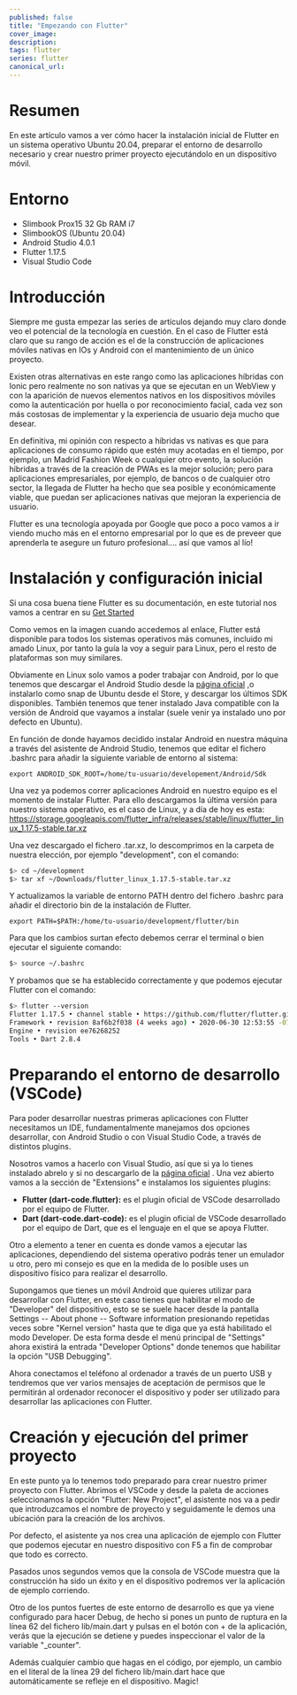 ```yaml
---
published: false
title: "Empezando con Flutter"
cover_image: 
description: 
tags: flutter
series: flutter
canonical_url:
---
```


# Resumen

En este artículo vamos a ver cómo hacer la instalación inicial de Flutter en un sistema operativo Ubuntu 20.04, preparar el entorno de desarrollo necesario y crear nuestro primer proyecto ejecutándolo en un dispositivo móvil.

# Entorno

* Slimbook Prox15 32 Gb RAM i7 
* SlimbookOS (Ubuntu 20.04)
* Android Studio 4.0.1
* Flutter 1.17.5
* Visual Studio Code

# Introducción

Siempre me gusta empezar las series de artículos dejando muy claro donde veo el potencial de la tecnología en cuestión. En el caso de Flutter está claro que su rango de acción es el de la construcción de aplicaciones móviles nativas en IOs y Android con el mantenimiento de un único proyecto.

Existen otras alternativas en este rango como las aplicaciones híbridas con Ionic pero realmente no son nativas ya que se ejecutan en un WebView y con la aparición de nuevos elementos nativos en los dispositivos móviles como la autenticación por huella o por reconocimiento facial, cada vez son más costosas de implementar y la experiencia de usuario deja mucho que desear.

En definitiva, mi opinión con respecto a híbridas vs nativas es que para aplicaciones de consumo rápido que estén muy acotadas en el tiempo, por ejemplo, un Madrid Fashion Week o cualquier otro evento, la solución híbridas a través de la creación de PWAs es la mejor solución; pero para aplicaciones empresariales, por ejemplo, de bancos o de cualquier otro sector, la llegada de Flutter ha hecho que sea posible y económicamente viable, que puedan ser aplicaciones nativas que mejoran la experiencia de usuario.

Flutter es una tecnología apoyada por Google que poco a poco vamos a ir viendo mucho más en el entorno empresarial por lo que es de preveer que aprenderla te asegure un futuro profesional.... así que vamos al lío!

# Instalación y configuración inicial

Si una cosa buena tiene Flutter es su documentación, en este tutorial nos vamos a centrar en su [Get Started](https://flutter.dev/docs/get-started/install)

Como vemos en la imagen cuando accedemos al enlace, Flutter está disponible para todos los sistemas operativos más comunes, incluido mi amado Linux, por tanto la guía la voy a seguir para Linux, pero el resto de plataformas son muy similares.

Obviamente en Linux solo vamos a poder trabajar con Android, por lo que tenemos que descargar el Android Studio desde la [página oficial](https://developer.android.com/studio) ,o instalarlo como snap de Ubuntu desde el Store, y descargar los últimos SDK disponibles. También tenemos que tener instalado Java compatible con la versión de Android que vayamos a instalar (suele venir ya instalado uno por defecto en Ubuntu).

En función de donde hayamos decidido instalar Android en nuestra máquina a través del asistente de Android Studio, tenemos que editar el fichero .bashrc para añadir la siguiente variable de entorno al sistema:

```
export ANDROID_SDK_ROOT=/home/tu-usuario/developement/Android/Sdk
```

Una vez ya podemos correr aplicaciones Android en nuestro equipo es el momento de instalar Flutter. Para ello descargamos la última versión para nuestro sistema operativo, es el caso de Linux, y a día de hoy es esta: https://storage.googleapis.com/flutter_infra/releases/stable/linux/flutter_linux_1.17.5-stable.tar.xz

Una vez descargado el fichero .tar.xz, lo descomprimos en la carpeta de nuestra elección, por ejemplo "development", con el comando:

```bash
$> cd ~/development
$> tar xf ~/Downloads/flutter_linux_1.17.5-stable.tar.xz
```

Y actualizamos la variable de entorno PATH dentro del fichero .bashrc para añadir el directorio bin de la instalación de Flutter.

```
export PATH=$PATH:/home/tu-usuario/development/flutter/bin
```

Para que los cambios surtan efecto debemos cerrar el terminal o bien ejecutar el siguiente comando:

```bash
$> source ~/.bashrc
```

Y probamos que se ha establecido correctamente y que podemos ejecutar Flutter con el comando:

```bash
$> flutter --version
Flutter 1.17.5 • channel stable • https://github.com/flutter/flutter.git
Framework • revision 8af6b2f038 (4 weeks ago) • 2020-06-30 12:53:55 -0700
Engine • revision ee76268252
Tools • Dart 2.8.4
```

# Preparando el entorno de desarrollo (VSCode)

Para poder desarrollar nuestras primeras aplicaciones con Flutter necesitamos un IDE, fundamentalmente manejamos dos opciones desarrollar, con Android Studio o con Visual Studio Code, a través de distintos plugins.

Nosotros vamos a hacerlo con Visual Studio, así que si ya lo tienes instalado abrelo y si no descargarlo de la [página oficial](https://code.visualstudio.com/) . Una vez abierto vamos a la sección de "Extensions" e instalamos los siguientes plugins:

* **Flutter (dart-code.flutter):** es el plugin oficial de VSCode desarrollado por el equipo de Flutter.
* **Dart (dart-code.dart-code):** es el plugin oficial de VSCode desarrollado por el equipo de Dart, que es el lenguaje en el que se apoya Flutter.

Otro a elemento a tener en cuenta es donde vamos a ejecutar las aplicaciones, dependiendo del sistema operativo podrás tener un emulador u otro, pero mi consejo es que en la medida de lo posible uses un dispositivo físico para realizar el desarrollo.

Supongamos que tienes un móvil Android que quieres utilizar para desarrollar con Flutter, en este caso tienes que habilitar el modo de "Developer" del dispositivo, esto se se suele hacer desde la pantalla Settings -- About phone -- Software information presionando repetidas veces sobre "Kernel version" hasta que te diga que ya está habilitado el modo Developer. De esta forma desde el menú principal de "Settings" ahora existirá la entrada "Developer Options" donde tenemos que habilitar la opción "USB Debugging".

Ahora conectamos el teléfono al ordenador a través de un puerto USB y tendremos que ver varios mensajes de aceptación de permisos que le permitirán al ordenador reconocer el dispositivo y poder ser utilizado para desarrollar las aplicaciones con Flutter.

# Creación y ejecución del primer proyecto

En este punto ya lo tenemos todo preparado para crear nuestro primer proyecto con Flutter. Abrimos el VSCode y desde la paleta de acciones seleccionamos la opción "Flutter: New Project", el asistente nos va a pedir que introduzcamos el nombre de proyecto y seguidamente le demos una ubicación para la creación de los archivos.

Por defecto, el asistente ya nos crea una aplicación de ejemplo con Flutter que podemos ejecutar en nuestro dispositivo con F5 a fin de comprobar que todo es correcto.

Pasados unos segundos vemos que la consola de VSCode muestra que la construcción ha sido un éxito y en el dispositivo podremos ver la aplicación de ejemplo corriendo.

Otro de los puntos fuertes de este entorno de desarrollo es que ya viene configurado para hacer Debug, de hecho si pones un punto de ruptura en la línea 62 del fichero lib/main.dart y pulsas en el botón con + de la aplicación, verás que la ejecución se detiene y puedes inspeccionar el valor de la variable "_counter".

Además cualquier cambio que hagas en el código, por ejemplo, un cambio en el literal de la línea 29 del fichero lib/main.dart hace que automáticamente se refleje en el dispositivo. Magic!









 